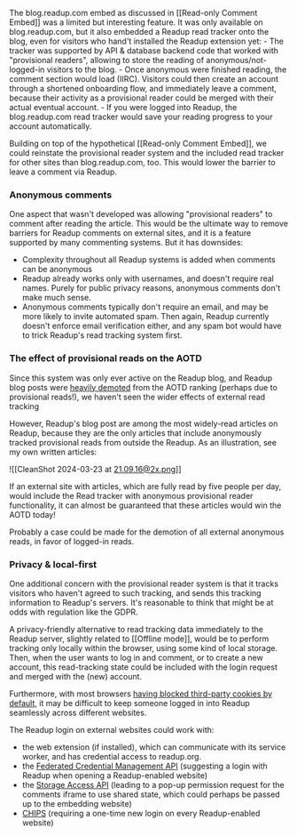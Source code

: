 The blog.readup.com embed as discussed in [[Read-only Comment Embed]] was a limited but interesting feature. It was only available on blog.readup.com, but it also embedded a Readup read tracker onto the blog, even for visitors who hand't installed the Readup extension yet:
	- The tracker was supported by API & database backend code that worked with "provisional readers", allowing to store the reading of anonymous/not-logged-in visitors to the blog.
	- Once anonymous were finished reading, the comment section would load (IIRC). Visitors could then create an account through a shortened onboarding flow, and immediately leave a comment, because their activity as a provisional reader could be merged with their actual eventual account.
	- If you were logged into Readup, the blog.readup.com read tracker would save your reading progress to your account automatically.

Building on top of the hypothetical [[Read-only Comment Embed]], we could reinstate the provisional reader system and the included read tracker for other sites than blog.readup.com, too. This would lower the barrier to leave a comment via Readup.

### Anonymous comments

One aspect that wasn't developed was allowing "provisional readers" to comment after reading the article. This would be the ultimate way to remove barriers for Readup comments on external sites, and it is a feature supported by many commenting systems. But it has downsides:

- Complexity throughout all Readup systems is added when comments can be anonymous
- Readup already works only with usernames, and doesn't require real names. Purely for public privacy reasons, anonymous comments don't make much sense.
- Anonymous comments typically don't require an email, and may be more likely to invite automated spam. Then again, Readup currently doesn't enforce email verification either, and any spam bot would have to trick Readup's read tracking system first.

### The effect of provisional reads on the AOTD

Since this system was only ever active on the Readup blog, and Readup blog posts were [heavily demoted](https://github.com/reallyreadit/db/blob/6f1a07bee3b941e47101e6151c3ec1ab2e807da7/migrations/13.1.2/migrate.sql#L35-L43) from the AOTD ranking (perhaps due to provisional reads!), we haven't seen the wider effects of external read tracking

However, Readup's blog post are among the most widely-read articles on Readup, because they are the only articles that include anonymously tracked provisional reads from outside the Readup. As an illustration, see my own written articles:

![[CleanShot 2024-03-23 at 21.09.16@2x.png]]

If an external site with articles, which are fully read by five people per day, would include the Read tracker with anonymous provisional reader functionality, it can almost be guaranteed that these articles would win the AOTD today!

Probably a case could be made for the demotion of all external anonymous reads, in favor of logged-in reads.
### Privacy & local-first

One additional concern with the provisional reader system is that it tracks visitors who haven't agreed to such tracking, and sends this tracking information to Readup's servers. It's reasonable to think that might be at odds with regulation like the GDPR.

A privacy-friendly alternative to read tracking data immediately to the Readup server, slightly related to [[Offline mode]], would be to perform tracking only locally within the browser, using some kind of local storage. Then, when the user wants to log in and comment, or to create a new account, this read-tracking state could be included with the login request and merged with the (new) account.

Furthermore, with most browsers [having blocked third-party cookies by default](https://developers.google.com/privacy-sandbox/blog/cookie-countdown-2023oct), it may be difficult to keep someone logged in into Readup seamlessly across different websites.

The Readup login on external websites could work with:
- the web extension (if installed), which can communicate with its service worker, and has credential access to readup.org.
- the [Federated Credential Management API](https://developers.google.com/privacy-sandbox/3pcd/fedcm) (suggesting a login with Readup when opening a Readup-enabled website)
- the [Storage Access API](https://developers.google.com/privacy-sandbox/3pcd/storage-access-api) (leading to a pop-up permission request for the comments iframe to use shared state, which could perhaps be passed up to the embedding website)
- [CHIPS](https://developers.google.com/privacy-sandbox/3pcd/chips) (requiring a one-time new login on every Readup-enabled website)